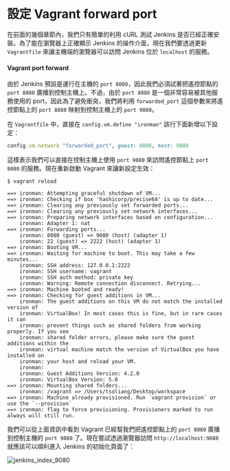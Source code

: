 # 設定 Vagrant forward port

在前面的幾個章節內，我們只有簡單的利用 cURL 測試 Jenkins 是否已經正確安裝。為了能在瀏覽器上正確顯示 Jenkins 的操作介面，現在我們要透過更新 `Vagrantfile` 來讓主機端的瀏覽器可以訪問 Jenkins 位於 `localhost` 的服務。

#### Vagrant port forward

由於 Jenkins 預設是運行在主機的 `port 8080`，因此我們必須試著把遙控節點的 `port 8080` 廣播到控制主機上。不過，由於 `port 8080` 是一個非常容易被其他服務使用的 port，因此為了避免衝突，我們將利用 `forwarded_port` 這個參數來將遙控節點上的 `port 8080` 映射到控制主機上的 `port 9080`。

在 `Vagrantfile` 中，直接在 `config.vm.define "ironman"` 該行下面新增以下設定：

```ruby
config.vm.network "forwarded_port", guest: 8080, host: 9080
```

這樣表示我們可以直接在控制主機上使用 `port 9080` 來訪問遙控節點上 `port 8080` 的服務。現在重新啟動 Vagrant 來讓新設定生效：

```shell
$ vagrant reload

==> ironman: Attempting graceful shutdown of VM...
==> ironman: Checking if box 'hashicorp/precise64' is up to date...
==> ironman: Clearing any previously set forwarded ports...
==> ironman: Clearing any previously set network interfaces...
==> ironman: Preparing network interfaces based on configuration...
    ironman: Adapter 1: nat
==> ironman: Forwarding ports...
    ironman: 8080 (guest) => 9080 (host) (adapter 1)
    ironman: 22 (guest) => 2222 (host) (adapter 1)
==> ironman: Booting VM...
==> ironman: Waiting for machine to boot. This may take a few minutes...
    ironman: SSH address: 127.0.0.1:2222
    ironman: SSH username: vagrant
    ironman: SSH auth method: private key
    ironman: Warning: Remote connection disconnect. Retrying...
==> ironman: Machine booted and ready!
==> ironman: Checking for guest additions in VM...
    ironman: The guest additions on this VM do not match the installed version of
    ironman: VirtualBox! In most cases this is fine, but in rare cases it can
    ironman: prevent things such as shared folders from working properly. If you see
    ironman: shared folder errors, please make sure the guest additions within the
    ironman: virtual machine match the version of VirtualBox you have installed on
    ironman: your host and reload your VM.
    ironman:
    ironman: Guest Additions Version: 4.2.0
    ironman: VirtualBox Version: 5.0
==> ironman: Mounting shared folders...
    ironman: /vagrant => /Users/tsoliang/Desktop/workspace
==> ironman: Machine already provisioned. Run `vagrant provision` or use the `--provision`
==> ironman: flag to force provisioning. Provisioners marked to run always will still run.
```

我們可以從上面資訊中看到 Vagrant 已經幫我們把遙控節點上的 `port 8080` 廣播到控制主機的 `port 9080` 了。現在嘗試透過瀏覽器訪問 `http://localhost:9080` 就應該可以順利進入 Jenkins 的初始化頁面了：

![jenkins_index_9080](https://github.com/tsoliangwu0130/learn-ansible-and-jenkins-in-30-days/blob/master/images/jenkins_index_9080.png?raw=true)
